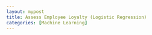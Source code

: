 ```yaml
---
layout: mypost
title: Assess Employee Loyalty (Logistic Regression)
categories: [Machine Learning]
---
```

